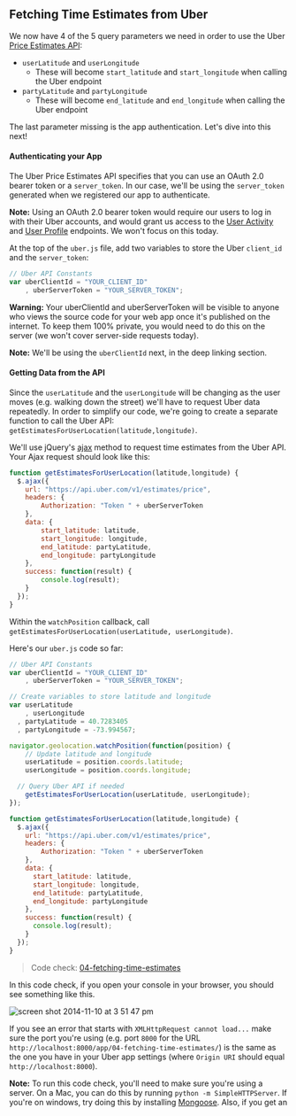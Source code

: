 ## Fetching Time Estimates from Uber

We now have 4 of the 5 query parameters we need in order to use the Uber [Price Estimates API](https://developer.uber.com/v1/endpoints/#price-estimates?utm_source=thinkful&utm_campaign=party-invite-guide&utm_medium=link):
- `userLatitude` and `userLongitude`
    - These will become `start_latitude` and `start_longitude` when calling the Uber endpoint
- `partyLatitude` and `partyLongitude`
    - These will become `end_latitude` and `end_longitude` when calling the Uber endpoint

The last parameter missing is the app authentication. Let's dive into this next!

#### Authenticating your App

The Uber Price Estimates API specifies that you can use an OAuth 2.0 bearer token or a `server_token`. In our case, we'll be using the `server_token` generated when we registered our app to authenticate.

__Note:__ Using an OAuth 2.0 bearer token would require our users to log in with their Uber accounts, and would grant us access to the [User Activity](https://developer.uber.com/v1/endpoints/#user-activity-v1-1?utm_source=thinkful&utm_campaign=party-invite-guide&utm_medium=link) and [User Profile](https://developer.uber.com/v1/endpoints/#user-profile?utm_source=thinkful&utm_campaign=party-invite-guide&utm_medium=link) endpoints. We won't focus on this today.

At the top of the `uber.js` file, add two variables to store the Uber `client_id` and the `server_token`:

```js
// Uber API Constants
var uberClientId = "YOUR_CLIENT_ID"
    , uberServerToken = "YOUR_SERVER_TOKEN";
```

__Warning:__ Your uberClientId and uberServerToken will be visible to anyone who views the source code for your web app once it's published on the internet. To keep them 100% private, you would need to do this on the server (we won't cover server-side requests today).

__Note:__ We'll be using the `uberClientId` next, in the deep linking section.

#### Getting Data from the API

Since the `userLatitude` and the `userLongitude` will be changing as the user moves (e.g. walking down the street) we'll have to request Uber data repeatedly. In order to simplify our code, we're going to create a separate function to call the Uber API: `getEstimatesForUserLocation(latitude,longitude)`.

We'll use jQuery's [ajax](http://api.jquery.com/jquery.ajax/) method to request time estimates from the Uber API. Your Ajax request should look like this:

```js
function getEstimatesForUserLocation(latitude,longitude) {
  $.ajax({
    url: "https://api.uber.com/v1/estimates/price",
    headers: {
        Authorization: "Token " + uberServerToken
    },
    data: { 
        start_latitude: latitude,
        start_longitude: longitude,
        end_latitude: partyLatitude,
        end_longitude: partyLongitude
    },
    success: function(result) {
        console.log(result);
    }
  });
}
```

Within the `watchPosition` callback, call `getEstimatesForUserLocation(userLatitude, userLongitude)`.

Here's our `uber.js` code so far:

```js
// Uber API Constants
var uberClientId = "YOUR_CLIENT_ID"
    , uberServerToken = "YOUR_SERVER_TOKEN";

// Create variables to store latitude and longitude
var userLatitude
    , userLongitude
  , partyLatitude = 40.7283405
  , partyLongitude = -73.994567;

navigator.geolocation.watchPosition(function(position) {
    // Update latitude and longitude
    userLatitude = position.coords.latitude;
    userLongitude = position.coords.longitude;

  // Query Uber API if needed
    getEstimatesForUserLocation(userLatitude, userLongitude);
});

function getEstimatesForUserLocation(latitude,longitude) {
  $.ajax({
    url: "https://api.uber.com/v1/estimates/price",
    headers: {
        Authorization: "Token " + uberServerToken
    },
    data: { 
      start_latitude: latitude,
      start_longitude: longitude,
      end_latitude: partyLatitude,
      end_longitude: partyLongitude
    },
    success: function(result) {
      console.log(result);
    }
  });
}
```

> Code check: [04-fetching-time-estimates](https://github.com/Thinkful/uber-api-guide/tree/master/app/04-fetching-time-estimates)

In this code check, if you open your console in your browser, you should see something like this.

![screen shot 2014-11-10 at 3 51 47 pm](https://cloud.githubusercontent.com/assets/791818/4983490/6a80d5d4-691b-11e4-98ca-2ad76d5831a5.png)

If you see an error that starts with `XMLHttpRequest cannot load...` make sure the port you're using (e.g. port `8000` for the URL `http://localhost:8000/app/04-fetching-time-estimates/`) is the same as the one you have in your Uber app settings (where `Origin URI` should equal `http://localhost:8000`).

__Note:__ To run this code check, you'll need to make sure you're using a server. On a Mac, you can do this by running `python -m SimpleHTTPServer`. If you're on windows, try doing this by installing [Mongoose](https://code.google.com/p/mongoose/). Also, if you get an